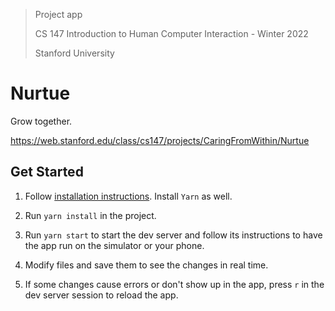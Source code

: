 > Project app
>
> CS 147 Introduction to Human Computer Interaction - Winter 2022
>
> Stanford University

# Nurtue

Grow together.

<https://web.stanford.edu/class/cs147/projects/CaringFromWithin/Nurtue>

## Get Started

1. Follow [installation instructions](https://docs.expo.dev/get-started/installation/). Install `Yarn` as well.

2. Run `yarn install` in the project.

3. Run `yarn start` to start the dev server and follow its instructions to have the app run on the simulator or your phone.

4. Modify files and save them to see the changes in real time.

5. If some changes cause errors or don't show up in the app, press `r` in the dev server session to reload the app.
